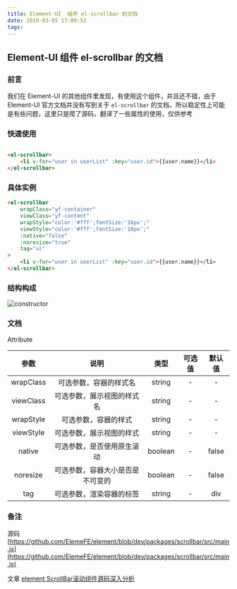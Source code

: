 ```yaml
---
title: Element-UI  组件 el-scrollbar 的文档
date: 2019-03-05 17:09:53
tags:
---
```



## Element-UI  组件 el-scrollbar 的文档

### 前言

我们在 Element-UI 的其他组件里发现，有使用这个组件，并且还不错，由于 Element-UI 官方文档并没有写到关于 `el-scrollbar` 的文档，所以稳定性上可能是有些问题，这里只是爬了源码，翻译了一些属性的使用，仅供参考
 
### 快速使用

```html

<el-scrollbar>
    <li v-for="user in userList" :key="user.id">{{user.name}}</li>
</el-scrollbar>

```

### 具体实例

```html
<el-scrollbar
    wrapClass="yf-container"
    viewClass="yf-content"
    wrapStyle="color:'#fff';fontSize:'16px';"
    viewStyle="color:'#fff';fontSize:'16px';"
    :native="false"
    :noresize="true"
    tag="ul"
>
    <li v-for="user in userList" :key="user.id">{{user.name}}</li>
</el-scrollbar>

```

### 结构构成

![constructor](https://user-gold-cdn.xitu.io/2019/1/21/1686f8b54408c5e2?imageView2/0/w/1280/h/960/format/webp/ignore-error/1)

### 文档

Attribute

| 参数 | 说明 | 类型 | 可选值	| 默认值 | 
| :----: | :----: | :----: | :----: | :----: |
| wrapClass | 可选参数，容器的样式名 | string | - | - |
| viewClass | 可选参数，展示视图的样式名 | string | - | - |
| wrapStyle | 可选参数，容器的样式 | string | - | - |
| viewStyle | 可选参数，展示视图的样式 | string | - | - |
| native    | 可选参数，是否使用原生滚动 | boolean | - | false |
| noresize | 可选参数，容器大小是否是不可变的 | boolean | - | false |
| tag      | 可选参数，渲染容器的标签 | string | - | div |


### 备注

源码 [https://github.com/ElemeFE/element/blob/dev/packages/scrollbar/src/main.js](https://github.com/ElemeFE/element/blob/dev/packages/scrollbar/src/main.js)  

文章 [element ScrollBar滚动组件源码深入分析](https://juejin.im/post/5c4583eee51d4526e57d8a5a)
